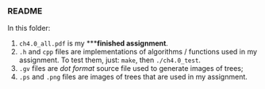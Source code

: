 ### README

In this folder:
1. `ch4.0_all.pdf` is my *****finished assignment**.
2. `.h` and `cpp` files are implementations of algorithms / functions used in my assignment. To test them, just: `make`, then `./ch4.0_test`.
3. `.gv` files are *dot format* source file used to generate images of trees;
4. `.ps` and `.png` files are images of trees that are used in my assignment.
